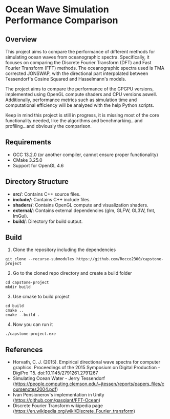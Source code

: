 # Ocean Wave Simulation Performance Comparison

## Overview
This project aims to compare the performance of different methods for simulating ocean waves from oceanographic spectra. Specifically, it focuses on comparing the Discrete Fourier Transform (DFT) and Fast Fourier Transform (FFT) methods. The oceanographic spectra used is TMA corrected JONSWAP, with the directional part interpolated between Tessendorf's Cosine Squared and Hasselmann's models.

The project aims to compare the performance of the GPGPU versions, implemented using OpenGL compute shaders and CPU versions aswell. Additionally, performance metrics such as simulation time and computational efficiency will be analyzed with the help Python scripts.

Keep in mind this project is still in progress, it is missing most of the core functionality needed, like the algorithms and benchmarking...and profiling...and obviously the comparison. 

## Requirements
- GCC 13.2.0 (or another compiler, cannot ensure proper functionality)
- CMake 3.25.0
- Support for OpenGL 4.6

## Directory Structure
- **src/**: Contains C++ source files.
- **include/**: Contains C++ include files.
- **shaders/**: Contains OpenGL compute and visualization shaders.
- **external/**: Contains external dependencies (glm, GLFW, GL3W, fmt, ImGui).
- **build/**: Directory for build output.

## Build
1. Clone the repository including the dependencies
```shell
git clone --recurse-submodules https://github.com/Rocco2300/capstone-project
```
2. Go to the cloned repo directory and create a build folder
```shell
cd capstone-project
mkdir build
```
3. Use cmake to build project
```shell
cd build
cmake ..
cmake --build .
```
4. Now you can run it 
```shell
./capstone-project.exe
```

## References
- Horvath, C. J. (2015). Empirical directional wave spectra for computer graphics. Proceedings of the 2015 Symposium on Digital Production - DigiPro  ’15. doi:10.1145/2791261.2791267
- Simulating Ocean Water - Jerry Tessendorf (https://people.computing.clemson.edu/~jtessen/reports/papers_files/coursenotes2004.pdf)
- Ivan Pensionerov's implementation in Unity (https://github.com/gasgiant/FFT-Ocean) 
- Discrete Fourier Transform wikipedia page (https://en.wikipedia.org/wiki/Discrete_Fourier_transform)